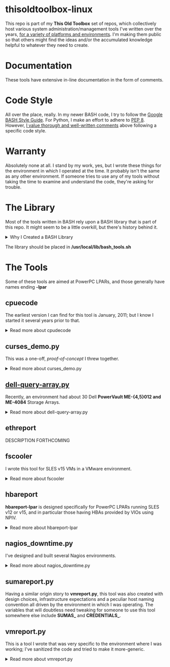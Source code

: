 # thisoldtoolbox-linux
This repo is part of my **This Old Toolbox** set of repos, which collectively host various system administration/management tools I've written over the years, [for a variety of platforms and environments](https://github.com/QuantumTux/Effluvia/wiki/Why-I-Love-Python,-But-I-Still-Write-Tools-in-BASH). I'm making them public so that others might find the ideas and/or the accumulated knowledge helpful to whatever they need to create.

# Documentation
These tools have extensive in-line documentation in the form of comments.

# Code Style
All over the place, really. In my newer BASH code, I try to follow the [Google BASH Style Guide](https://google.github.io/styleguide/shellguide.html). For Python, I make an effort to adhere to [PEP 8](https://peps.python.org/pep-0008/). However, [I value thorough and well-written comments](https://github.com/QuantumTux/Effluvia/wiki/What-is-it-About-Documentation%3F#comments-are-code-for-humans) above following a specific code style.

# Warranty
Absolutely none at all. I stand by my work, yes, but I wrote these things for the environment in which I operated at the time. It probably isn't the same as any other environment. If someone tries to use any of my tools without taking the time to examine and understand the code, they're asking for trouble.

# The Library
Most of the tools written in BASH rely upon a BASH library that is part of this repo. It might seem to be a little overkill, but there's history behind it.

<details>

<summary>Why I Created a BASH Library</summary>

  I started developing tools in a [PaaS environment hosting RHEL v2.1 through v4](https://github.com/QuantumTux/Effluvia/wiki/Why-I-Love-Python,-But-I-Still-Write-Tools-in-BASH). As time went on, it included RHEL v5 through v7, and I typically had to support **N-3** (at one point, **N-4**!) versions of the OS. These issues were multiplied by the number of hardware vendors, which included IBM, HP, Sun (back when they sold X86-based hardware) and eventually VMware and Dell. When I moved to a SUSE environment, I had to deal with SLES v11 through v15, and added IBM Power9 LPARs (and even AIX v7) to the mix.

  The bottom line: it was hard to code a script that worked everywhere, and as part of easing that burden, I created a library that helped insulate me from the variations between OS versions and hardware platforms.

  Since leaving that older PaaS environment, I have slowly been re-factoring my tools to focus on modern OS versions and modern hardware, but the library proved helpful, so I generally still use it.

</details>

The library should be placed in **/usr/local/lib/bash_tools.sh**

# The Tools

Some of these tools are aimed at PowerPC LPARs, and those generally have names ending **-lpar**

## cpuecode
The earliest version I can find for this tool is January, 2011; but I know I started it several years prior to that.
<details>
<summary>Read more about cpudecode</summary>
  
  In the environment at that time, the host population was almost entirely physical, and there was a need to evaluate those systems, on the fly, during OS install. While the environment eventually shifted towards virtual hosts, the tool was still useful from time to time. It also became handy in the time of Spectre/Meltdown, and proved helpful in the PowerPC environment.

  Originally, the information on CPU flag meanings was in one huge **case** statement; I defend that by noting back in 2009, x86 CPUs had a lot fewer flags (dual-core was around, but quad-core wasn't yet common). In preparation for publishing it here, I took the vast majority of that information and moved it into the **cpudecode-data** file (a comment tells you where it needs to live), which basically just declares an array and populates it. The tool also depends on the BASH library.

</details>

## curses_demo.py
This was a one-off, _proof-of-concept_ I threw together.
<details>
<summary>Read more about curses_demo.py</summary>
  
  So, in the environment I was in at the time, the AIX guy had created a "menu" system that re-invented all sorts of wheels, complete with needlessly complicated and totally undocumented shell code. One of the first things has asked me to do, when I arrived, was to look at his jumble of scripts and see if I could replace it. I didn't understand it at the time, but he just wanted to make sure [his obfuscated mess wasn't going to be easily replaced](https://github.com/QuantumTux/Effluvia/wiki/What-is-it-About-Documentation%3F#lack-of-documentation-is-not-a-sign-of-skill).

  Some time later, I thought about it, and decided to see what could be done in Linux. Curiosity, really, more than any serious development effort. This code lacks most of my usual comments and was never intended for actual use.

</details>

## [dell-query-array.py](https://github.com/QuantumTux/thisoldtoolbox-linux/tree/main/dell-query-array)
Recently, an environment had about 30 Dell **PowerVault ME-{4,5}012 and ME-4084** Storage Arrays.
<details>
<summary>Read more about dell-query-array.py</summary>
  
  We didn't have a coherent monitoring/alerting strategy, so we weren't always aware of issues on a timely basis. While we were in the process of addressing that shortcoming, I developed this tool to meet dual needs. First, it provided a quick way for anyone in Operations to get a moment-in-time view of any Storage Array in the environment (quickly, without having to click around the GUI). Second, it provided a potential mechanism for the Monitoring Team (who were separate from Operations) to peek into a given Storage Array to gather detailed information when constructing an alert.

  **IMPORTANT!** This tool makes a number of assumptions about the environment in which it operates. These are detailed in the _Notes_ section of the comment header.

  One of my planned improvements was to provide a way for the tool to retrieve the password for the Management Controller login from a vault such as **1Password** or **LastPass** or whatever. That would be something very specific to the environment, and so I don't include it in this version. However, I have included a **man** page for the tool.

</details>

## ethreport
DESCRIPTION FORTHCOMING

## fscooler
I wrote this tool for SLES v15 VMs in a VMware environment.
<details>
<summary>Read more about fscooler</summary>
  
This tool automates XFS _Freeze_ and _Thaw_ operations during ESXi-mediated backups (basically, it "settles" the filesystems so the backup is "clean"). I designed it so invocation is controlled by the **open-vm-tools** configuration file `/etc/vmware-tools/tools.conf`, specifically the **[vmbackup]** stanza. Among other features, it allows definition of an "immune" Volume Group; that is, an LVM VG where no filesystem in that VG will be frozen. This is important, as freezing something like **/var** or **/tmp**, even for a second, can trigger catastrophic failures in other processes.

It's also important to note that this tool **_assumes_** that filesystems are all defined in/mounted by **/etc/fstab** and the entries use a "standard" syntax. Before deploying this tool in your environment, check my assumptions about that, and adjust the code if needed.

</details>

## hbareport
**hbareport-lpar** is designed specifically for PowerPC LPARs running SLES v12 or v15, and in particular those having HBAs provided by VIOs using NPIV.
<details>
<summary>Read more about hbareport-lpar</summary>

The impetus for this tool originated in the X86/physical hardware world, but I found it useful to modify it for **SLES for SAP** LPARs on IBM Power9 hardware. In that environment, I was building the Linux infrastructure underlying an SAP R3 migration, from DB2 atop AIX v7 on Power7 to HANA 2.0 atop SLES on Power9.

The LUN naming conventions, and expectations regarding the number of HBAs and names of the VIOs, are all derived from that specific environment. They may or may not be compatible with other places.

</details>

## nagios_downtime.py
I've designed and built several Nagios environments.
<details>
<summary>Read more about nagios_downtime.py</summary>
  
At one point, I developed this tool to integrate with other automation so those processes could exert a limited control over Nagios (specifically, the generation of alerts), generally during process flows that I noticed tended to generate false-positive notifications.

This tool expects to run as an **unprivileged** user (so don't try to run it as **root**); it also expects that user to be a member of a specific Group (identified by numeric **GID**). If you want to integrate it into your environment, then you'll need to tweak several variables, including **NAGIOS_URL_** and **REQUIRED_GROUP_**; of course, as currently engineered, the user ID under which it runs must also be recognized by your Nagios installation (and have control over the target objects).

</details>

## sumareport.py
Having a similar origin story to **vmreport.py**, this tool was also created with design choices, infrastructure expectations and a peculiar host naming convention all driven by the environment in which I was operating. The variables that will doubtless need tweaking for someone to use this tool somewhere else include **SUMAS_** and **CREDENTIALS_**.

## vmreport.py
This is a tool I wrote that was very specific to the environment where I was working; I've sanitized the code and tried to make it more-generic.
<details>
<summary>Read more about vmreport.py</summary>

That said, by design, it is limited to operating against, at most, two ESXi infrastructures (and assumes those are in different data centers, although that's not a critical distinction). There's logic to find a specific host (sort of a "Does a VM with this name exist in this place?" check); the code assumes a host naming convention that, again, was peculiar to the original environment. Bottom Line: You'll need to adapt this tool to **your** environment, don't try to use it as-is. Mainly, I'm publishing it because I found the existing examples of how to use the Python vSphere modules a bit wanting (I wrote this before VMware published the "Community examples"), and I think my code did a better job of demonstrating the basic functionality and making it easy for someone else to understand and adapt to their needs.

</details>
